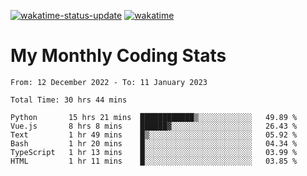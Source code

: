 [![wakatime-status-update](https://github.com/noopurphalak/noopurphalak/workflows/wakatime-status-update/badge.svg)](https://github.com/noopurphalak/noopurphalak/actions/workflows/main.yml)
[![wakatime](https://wakatime.com/badge/user/80ace140-ef40-4fdd-b8ed-f3be3d2e1aea.svg)](https://wakatime.com/@80ace140-ef40-4fdd-b8ed-f3be3d2e1aea)

# My Monthly Coding Stats

<!--START_SECTION:waka-->

```text
From: 12 December 2022 - To: 11 January 2023

Total Time: 30 hrs 44 mins

Python       15 hrs 21 mins  ████████████▒░░░░░░░░░░░░   49.89 %
Vue.js       8 hrs 8 mins    ██████▓░░░░░░░░░░░░░░░░░░   26.43 %
Text         1 hr 49 mins    █▒░░░░░░░░░░░░░░░░░░░░░░░   05.92 %
Bash         1 hr 20 mins    █░░░░░░░░░░░░░░░░░░░░░░░░   04.34 %
TypeScript   1 hr 13 mins    █░░░░░░░░░░░░░░░░░░░░░░░░   03.99 %
HTML         1 hr 11 mins    █░░░░░░░░░░░░░░░░░░░░░░░░   03.85 %
```

<!--END_SECTION:waka-->
